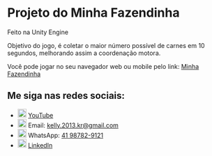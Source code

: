 # Projeto do Minha Fazendinha

Feito na Unity Engine

Objetivo do jogo, é coletar o maior número possível de carnes em 10 segundos, melhorando assim a coordenação motora.

Você pode jogar no seu navegador web ou mobile pelo link: [Minha Fazendinha](https://arianekellygamedev.itch.io/minha-fazendinha)

## Me siga nas redes sociais:

- <img src="https://upload.wikimedia.org/wikipedia/commons/4/42/YouTube_icon_%282013-2017%29.png" width="20" height="20"> [YouTube](https://youtu.be/vVGtbf_F8L4)
- <img src="https://upload.wikimedia.org/wikipedia/commons/4/45/New_Logo_Gmail.svg" width="20" height="20"> Email: [kelly.2013.kr@gmail.com](mailto:kelly.2013.kr@gmail.com)
- <img src="https://upload.wikimedia.org/wikipedia/commons/6/6b/WhatsApp.svg" width="20" height="20"> WhatsApp: [41 98782-9121](tel:+5541987829121)
- <img src="https://upload.wikimedia.org/wikipedia/commons/8/81/LinkedIn_icon.svg" width="20" height="20"> [LinkedIn](https://www.linkedin.com/in/arianekellyribeirodossantos/)
